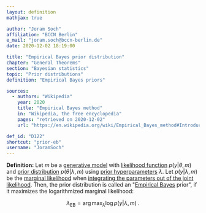 ```yaml
---
layout: definition
mathjax: true

author: "Joram Soch"
affiliation: "BCCN Berlin"
e_mail: "joram.soch@bccn-berlin.de"
date: 2020-12-02 18:19:00

title: "Empirical Bayes prior distribution"
chapter: "General Theorems"
section: "Bayesian statistics"
topic: "Prior distributions"
definition: "Empirical Bayes priors"

sources:
  - authors: "Wikipedia"
    year: 2020
    title: "Empirical Bayes method"
    in: "Wikipedia, the free encyclopedia"
    pages: "retrieved on 2020-12-02"
    url: "https://en.wikipedia.org/wiki/Empirical_Bayes_method#Introduction"

def_id: "D122"
shortcut: "prior-eb"
username: "JoramSoch"
---
```



**Definition:** Let $m$ be a [generative model](/D/gm) with [likelihood function](/D/lf) $p(y \vert \theta, m)$ and [prior distribution](/D/prior) $p(\theta \vert \lambda, m)$ using [prior hyperparameters](/D/prior) $\lambda$. Let $p(y \vert \lambda, m)$ be the [marginal likelihood](/D/ml) when [integrating the parameters out of the joint likelihood](/P/ml-jl). Then, the prior distribution is called an "[Empirical Bayes](/D/eb) prior", if it maximizes the logarithmized marginal likelihood:

$$ \label{eq:prior-eb}
\lambda_{\mathrm{EB}} = \operatorname*{arg\,max}_{\lambda} \log p(y \vert \lambda, m) \; .
$$